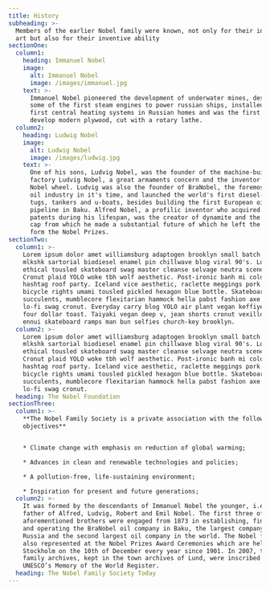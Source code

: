 ```yaml
---
title: History
subheading: >-
  Members of the earlier Nobel family were known, not only for their interest in
  art but also for their inventive ability
sectionOne:
  column1:
    heading: Immanuel Nobel
    image:
      alt: Immanuel Nobel
      image: /images/immanuel.jpg
    text: >-
      Immanuel Nobel pioneered the development of underwater mines, designed
      some of the first steam engines to power russian ships, installed the
      first central heating systems in Russian homes and was the first to
      develop modern plywood, cut with a rotary lathe.
  column2:
    heading: Ludwig Nobel
    image:
      alt: Ludwig Nobel
      image: /images/ludwig.jpg
    text: >-
      One of his sons, Ludvig Nobel, was the founder of the machine-building
      factory Ludvig Nobel, a great armaments concern and the inventor of the
      Nobel wheel. Ludvig was also the founder of BraNobel, the foremost Russian
      oil industry in it's time, and launched the world's first diesel-driven
      tugs, tankers and u-boats, besides building the first European oil
      pipeline in Baku. Alfred Nobel, a profilic inventor who acquired 355
      patents during his lifespan, was the creator of dynamite and the blasting
      cap from which he made a substantial future of which he left the bulk to
      form the Nobel Prizes.
sectionTwo:
  column1: >-
    Lorem ipsum dolor amet williamsburg adaptogen brooklyn small batch etsy
    mlkshk sartorial biodiesel enamel pin chillwave blog viral 90's. Lomo
    ethical tousled skateboard swag master cleanse selvage neutra scenester.
    Cronut plaid YOLO woke tbh wolf aesthetic. Post-ironic banh mi cold-pressed
    hashtag roof party. Iceland vice aesthetic, raclette meggings pork belly
    bicycle rights umami tousled pickled hexagon blue bottle. Skateboard etsy
    succulents, mumblecore flexitarian hammock hella pabst fashion axe tumeric
    lo-fi swag cronut. Everyday carry blog YOLO air plant vegan keffiyeh viral
    four dollar toast. Taiyaki vegan deep v, jean shorts cronut vexillologist
    ennui skateboard ramps man bun selfies church-key brooklyn.
  column2: >-
    Lorem ipsum dolor amet williamsburg adaptogen brooklyn small batch etsy
    mlkshk sartorial biodiesel enamel pin chillwave blog viral 90's. Lomo
    ethical tousled skateboard swag master cleanse selvage neutra scenester.
    Cronut plaid YOLO woke tbh wolf aesthetic. Post-ironic banh mi cold-pressed
    hashtag roof party. Iceland vice aesthetic, raclette meggings pork belly
    bicycle rights umami tousled pickled hexagon blue bottle. Skateboard etsy
    succulents, mumblecore flexitarian hammock hella pabst fashion axe tumeric
    lo-fi swag cronut.
  heading: The Nobel Foundation
sectionThree:
  column1: >-
    **The Nobel Family Society is a private association with the following
    objectives**


    * Climate change with emphasis on reduction of global warming;

    * Advances in clean and renewable technologies and policies;

    * A pollution-free, life-sustaining environment;

    * Inspiration for present and future generations;
  column2: >-
    It was formed by the descendants of Immanuel Nobel the younger, i.e. the
    father of Alfred, Ludvig, Robert and Emil Nobel. The first three of the
    aforementioned brothers were engaged from 1873 in establishing, financing
    and operating the BraNobel oil company in Baku, the largest company in
    Russia and the second largest oil company in the world. The Nobel family is
    also represented at the Nobel Prizes Award Ceremonies which are held in
    Stockholm on the 10th of December every year since 1901. In 2007, the Nobel
    family archives, kept in the town archives of Lund, were inscribed in
    UNESCO’s Memory of the World Register.
  heading: The Nobel Family Society Today
---
```


